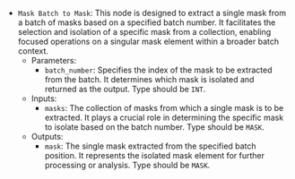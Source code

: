 - `Mask Batch to Mask`: This node is designed to extract a single mask from a batch of masks based on a specified batch number. It facilitates the selection and isolation of a specific mask from a collection, enabling focused operations on a singular mask element within a broader batch context.
    - Parameters:
        - `batch_number`: Specifies the index of the mask to be extracted from the batch. It determines which mask is isolated and returned as the output. Type should be `INT`.
    - Inputs:
        - `masks`: The collection of masks from which a single mask is to be extracted. It plays a crucial role in determining the specific mask to isolate based on the batch number. Type should be `MASK`.
    - Outputs:
        - `mask`: The single mask extracted from the specified batch position. It represents the isolated mask element for further processing or analysis. Type should be `MASK`.
